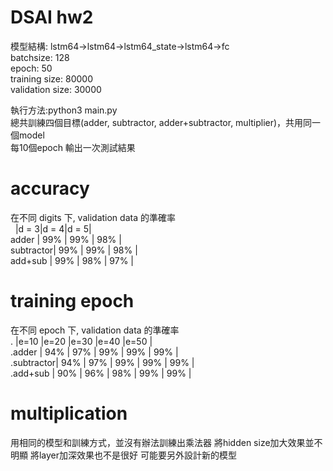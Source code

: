 
# DSAI hw2

模型結構: lstm64->lstm64->lstm64_state->lstm64->fc  
batchsize: 128  
epoch: 50  
training size: 80000  
validation size: 30000  

執行方法:python3 main.py  
總共訓練四個目標(adder, subtractor, adder+subtractor, multiplier)，共用同一個model  
每10個epoch 輸出一次測試結果  

# accuracy
在不同 digits 下, validation data 的準確率  
&nbsp;          |d = 3|d = 4|d = 5|  
adder     | 99% | 99% | 98% |  
subtractor| 99% | 99% | 98% |  
add+sub   | 99% | 98% | 97% |  

# training epoch  
在不同 epoch 下, validation data 的準確率  
.          |e=10 |e=20 |e=30 |e=40 |e=50 |  
.adder     | 94% | 97% | 99% | 99% | 99% |  
.subtractor| 94% | 97% | 99% | 99% | 99% |  
.add+sub   | 90% | 96% | 98% | 99% | 99% |  

# multiplication
用相同的模型和訓練方式，並沒有辦法訓練出乘法器
將hidden size加大效果並不明顯
將layer加深效果也不是很好
可能要另外設計新的模型



